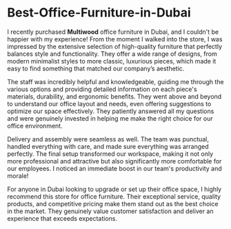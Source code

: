 # Best-Office-Furniture-in-Dubai
I recently purchased **Multiwood** office furniture in Dubai, and I couldn't be happier with my experience! From the moment I walked into the store, I was impressed by the extensive selection of high-quality furniture that perfectly balances style and functionality. They offer a wide range of designs, from modern minimalist styles to more classic, luxurious pieces, which made it easy to find something that matched our company’s aesthetic.

The staff was incredibly helpful and knowledgeable, guiding me through the various options and providing detailed information on each piece's materials, durability, and ergonomic benefits. They went above and beyond to understand our office layout and needs, even offering suggestions to optimize our space effectively. They patiently answered all my questions and were genuinely invested in helping me make the right choice for our office environment.

Delivery and assembly were seamless as well. The team was punctual, handled everything with care, and made sure everything was arranged perfectly. The final setup transformed our workspace, making it not only more professional and attractive but also significantly more comfortable for our employees. I noticed an immediate boost in our team's productivity and morale!

For anyone in Dubai looking to upgrade or set up their office space, I highly recommend this store for office furniture. Their exceptional service, quality products, and competitive pricing make them stand out as the best choice in the market. They genuinely value customer satisfaction and deliver an experience that exceeds expectations.

